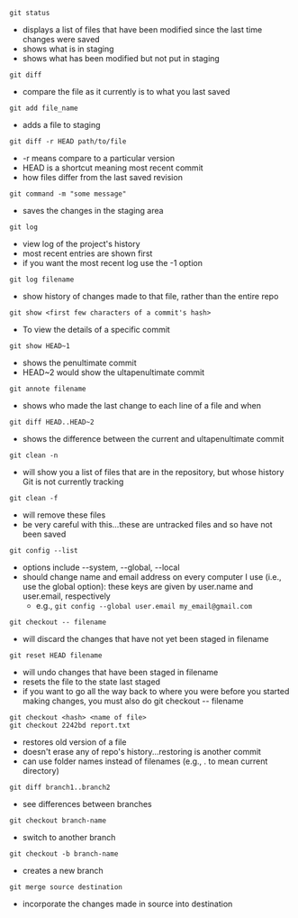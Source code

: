 ```git
git status
```
* displays a list of files that have been modified since the last time changes were saved
* shows what is in staging
* shows what has been modified but not put in staging
```git
git diff
```
* compare the file as it currently is to what you last saved

```git
git add file_name
```
* adds a file to staging

```git
git diff -r HEAD path/to/file
```
* -r means compare to a particular version
* HEAD is a shortcut meaning most recent commit
* how files differ from the last saved revision

```git
git command -m "some message"
```
* saves the changes in the staging area

```git
git log
```
* view log of the project's history
* most recent entries are shown first
* if you want the most recent log use the -1 option

```git
git log filename
```
* show history of changes made to that file, rather than the entire repo

```git
git show <first few characters of a commit's hash>
```
* To view the details of a specific commit
```git
git show HEAD~1 
```
* shows the penultimate commit
* HEAD~2 would show the ultapenultimate commit

```git
git annote filename
```
* shows who made the last change to each line of a file and when

```git
git diff HEAD..HEAD~2
```
* shows the difference between the current and ultapenultimate commit

```git
git clean -n
```
* will show you a list of files that are in the repository, but whose history Git is not currently tracking
```git
git clean -f
```
* will remove these files
* be very careful with this...these are untracked files and so have not been saved

```git
git config --list 
```
* options include --system, --global, --local
* should change name and email address on every computer I use (i.e., use the global option): these keys are given by user.name and user.email, respectively
    * e.g., ```git config --global user.email my_email@gmail.com```
    
```git
git checkout -- filename
```
* will discard the changes that have not yet been staged in filename

```git
git reset HEAD filename
```
* will undo changes that have been staged in filename
* resets the file to the state last staged
* if you want to go all the way back to where you were before you started making changes, you must also do git checkout -- filename

```git
git checkout <hash> <name of file>
git checkout 2242bd report.txt
```
* restores old version of a file
* doesn't erase any of repo's history...restoring is another commit
* can use folder names instead of filenames (e.g., . to mean current directory)

```git
git diff branch1..branch2
```
* see differences between branches

```git
git checkout branch-name
```
* switch to another branch

```git
git checkout -b branch-name
```
* creates a new branch

```git
git merge source destination
```
* incorporate the changes made in source into destination